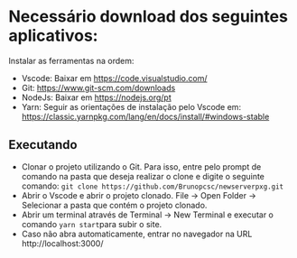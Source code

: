 # Necessário download dos seguintes aplicativos:

Instalar as ferramentas na ordem:
- Vscode: Baixar em https://code.visualstudio.com/
- Git: https://www.git-scm.com/downloads
- NodeJs: Baixar em https://nodejs.org/pt
- Yarn: Seguir as orientações de instalação pelo Vscode em: https://classic.yarnpkg.com/lang/en/docs/install/#windows-stable

## Executando

- Clonar o projeto utilizando o Git. Para isso, entre pelo prompt de comando na pasta que deseja realizar o clone e digite o seguinte comando: `git clone https://github.com/Brunopcsc/newserverpxg.git`
- Abrir o Vscode e abrir o projeto clonado. File -> Open Folder -> Selecionar a pasta que contém o projeto clonado.
- Abrir um terminal através de Terminal -> New Terminal e executar o comando `yarn start`para subir o site.
- Caso não abra automaticamente, entrar no navegador na URL http://localhost:3000/

